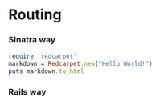 # Routing

### Sinatra way

```ruby
require 'redcarpet'
markdown = Redcarpet.new("Hello World!")
puts markdown.to_html
```

### Rails way
